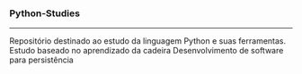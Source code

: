 ### Python-Studies
________________________________________________________________________________________________________________________________________________________________________________________________________________________
Repositório destinado ao estudo da linguagem Python e suas ferramentas. Estudo baseado no aprendizado da cadeira Desenvolvimento de software para persistência
